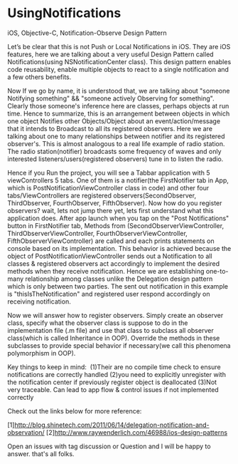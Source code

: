 # UsingNotifications
iOS, Objective-C, Notification-Observe Design Pattern

Let’s be clear that this is not Push or Local Notifications in iOS. They are iOS features, here we are talking about a very useful Design Pattern called Notifications(using NSNotificationCenter class). This design pattern enables code reusability, enable multiple objects to react to a single notification and a few others benefits.

Now If we go by name, it is understood that, we are talking about "someone Notifying something" && "someone actively Observing for something". Clearly those someone's inference here are classes, perhaps objects at run time. Hence to summarize, this is an arrangement between objects in which one object Notifies other Objects/Object about an event/action/message that it intends to Broadcast to all its registered observers. Here we are talking about one to many relationships between notifier and its registered observer's. This is almost analogous to a real life example of radio station. The radio station(notifier) broadcasts some frequency of waves and only interested listeners/users(registered observers) tune in to listen the radio. 

Hence if you Run the project, you will see a Tabbar application with 5 viewControllers 5 tabs. One of them is a notifier(the FirstNotifier tab in App, which is PostNotificationViewController class in code) and other four tabs/ViewControllers are registered observers(SecondObserver, ThirdObserver, FourthObserver, FifthObserver). Now how do you register observers? wait, lets not jump there yet, lets first understand what this application does. After app launch when you tap on the "Post Notifications" button in FirstNotifier tab, Methods from (SecondObserverViewController, ThirdObserverViewController, FourthObserverViewController, FifthObserverViewController) are called and each prints statements on console based on its implementation. This behavior is achieved because the object of PostNotificationViewController sends out a Notification to all classes & registered observers act accordingly to implement the desired methods when they receive notification. Hence we are establishing one-to-many relationship among classes unlike the Delegation design pattern which is only between two parties. The sent out notification in this example is "thisIsTheNotification" and registered user respond accordingly on receiving notification. 

Now we will answer how to register observers. Simply create an observer class, specify what the observer class is suppose to do in the implementation file (.m file) and use that class to subclass all observer class(which is called Inheritance in OOP). Override the methods in these subclasses to provide special behavior  if necessary(we call this phenomena polymorphism in OOP).

Key things to keep in mind: 
(1)Their are no compile time check to ensure notifications are correctly handled
(2)you need to explicitly unregister with the notification center if previously register object is deallocated
(3)Not very traceable. Can lead to app flow & control issues if not implemented correctly

Check out the links below for more reference:

[1]http://blog.shinetech.com/2011/06/14/delegation-notification-and-observation/
[2]http://www.raywenderlich.com/46988/ios-design-patterns

Open an issues with tag discussion or Question and I will be happy to answer.
that's all folks. 
